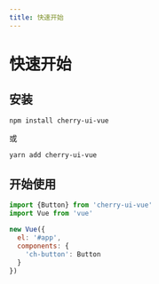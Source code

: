 ```yaml
---
title: 快速开始
---
```


# 快速开始

## 安装

```shell script
npm install cherry-ui-vue
```

或

```shell script
yarn add cherry-ui-vue
```

## 开始使用

```javascript
import {Button} from 'cherry-ui-vue'
import Vue from 'vue'

new Vue({
  el: '#app',
  components: {
    'ch-button': Button
  }
})
```